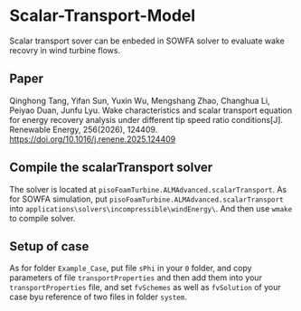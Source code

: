 Scalar-Transport-Model
===
Scalar transport sover can be enbeded in SOWFA solver to evaluate wake recovry in wind turbine flows.

## Paper
Qinghong Tang, Yifan Sun, Yuxin Wu, Mengshang Zhao, Changhua Li, Peiyao Duan, Junfu Lyu. Wake characteristics and scalar transport equation for energy recovery analysis under different tip speed ratio conditions[J]. Renewable Energy, 256(2026), 124409. https://doi.org/10.1016/j.renene.2025.124409

## Compile the scalarTransport solver
The solver is located at `pisoFoamTurbine.ALMAdvanced.scalarTransport`.
As for SOWFA simulation, put `pisoFoamTurbine.ALMAdvanced.scalarTransport` into `applications\solvers\incompressible\windEnergy\`. And then use `wmake` to compile solver.

## Setup of case
As for folder `Example_Case`, put file `sPhi` in your `0` folder, and copy parameters of file `transportProperties` and then add them into your `transportProperties` file, and set `fvSchemes` as well as `fvSolution` of your case byu reference of two files in folder `system`.
